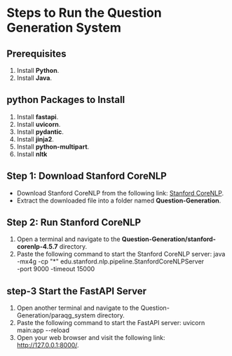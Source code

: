 # Steps to Run the Question Generation System

## Prerequisites
1. Install **Python**.
2. Install **Java**.

## python Packages to Install
1. Install **fastapi**.
2. Install **uvicorn**.
3. Install **pydantic**.
4. Install **jinja2**.
5. Install **python-multipart**.
6. Install **nltk**

## Step 1: Download Stanford CoreNLP
- Download Stanford CoreNLP from the following link: [Stanford CoreNLP](https://stanfordnlp.github.io/CoreNLP/).
- Extract the downloaded file into a folder named **Question-Generation**.

## Step 2: Run Stanford CoreNLP
1. Open a terminal and navigate to the **Question-Generation/stanford-corenlp-4.5.7** directory.
2. Paste the following command to start the Stanford CoreNLP server:
java -mx4g -cp "*" edu.stanford.nlp.pipeline.StanfordCoreNLPServer \
  -port 9000 -timeout 15000

## step-3 Start the FastAPI Server 
1. Open another terminal and navigate to the Question-Generation/paraqg_system directory.
2. Paste the following command to start the FastAPI server:
uvicorn main:app --reload
3. Open your web browser and visit the following link: http://127.0.0.1:8000/.
